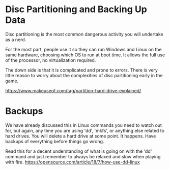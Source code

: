 # Disc Partitioning and Backing Up Data
Disc partitioning is the most  common dangerous activity you will undertake as a nerd. 

For the most part, people use it so they can run Windows and Linux on the same hardware, choosing which OS to run at boot time. It allows the full use of the processor, no virtualization required. 

The down side is that it is complicated and prone to errors. There is very little reason to worry about the complexities of disc partitioning early in the game. 

<https://www.makeuseof.com/tag/partition-hard-drive-explained/> 

# Backups 

We have already discussed this in Linux commands you need to watch out for, but again, any time you are using 'dd', 'mkfs', or anything else related to hard drives. You will delete a hard drive at some point. It happens. Have backups of everything before things go wrong. 

Read this for a decent understanding of what is going on with the 'dd' command and just remember to always be relaxed and slow when playing with fire. <https://opensource.com/article/18/7/how-use-dd-linux>


